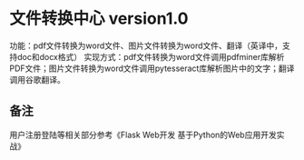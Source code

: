 文件转换中心 version1.0
======
功能：pdf文件转换为word文件、图片文件转换为word文件、翻译（英译中，支持doc和docx格式）
实现方式：pdf文件转换为word文件调用pdfminer库解析PDF文件；图片文件转换为word文件调用pytesseract库解析图片中的文字；翻译调用谷歌翻译。

备注
--------------------------------------------
用户注册登陆等相关部分参考《Flask Web开发 基于Python的Web应用开发实战》